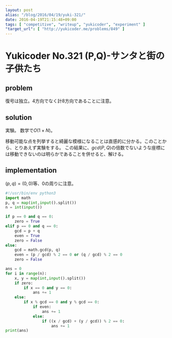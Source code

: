 ```yaml
---
layout: post
alias: "/blog/2016/04/19/yuki-321/"
date: 2016-04-19T21:15:48+09:00
tags: [ "competitive", "writeup", "yukicoder", "experiment" ]
"target_url": [ "http://yukicoder.me/problems/849" ]
---
```


# Yukicoder No.321 (P,Q)-サンタと街の子供たち

## problem

復号は独立。$4$方向でなく計$8$方向であることに注意。

## solution

実験。
数学で$O(1 \times N)$。

移動可能な点を列挙すると綺麗な模様になることは直感的に分かる。このことから、とりあえず実験をする。
この結果に、$gcd(P,Q)$の倍数でないような座標には移動できないのは明らかであることを併せると、解ける。

## implementation

$(p, q) = (0, 0)$等、$0$の周りに注意。

``` python
#!/usr/bin/env python3
import math
p, q = map(int,input().split())
n = int(input())

if p == 0 and q == 0:
    zero = True
elif p == 0 and q == 0:
    gcd = p + q
    even = True
    zero = False
else:
    gcd = math.gcd(p, q)
    even = (p / gcd) % 2 == 0 or (q / gcd) % 2 == 0
    zero = False

ans = 0
for i in range(n):
    x, y = map(int,input().split())
    if zero:
        if x == 0 and y == 0:
            ans += 1
    else:
        if x % gcd == 0 and y % gcd == 0:
            if even:
                ans += 1
            else:
                if ((x / gcd) + (y / gcd)) % 2 == 0:
                    ans += 1
print(ans)
```
